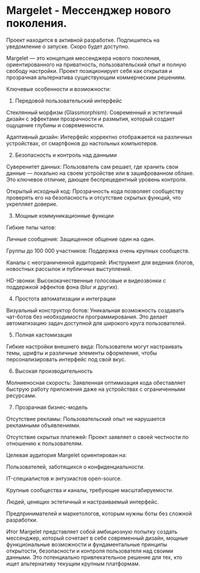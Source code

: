 # Margelet - Мессенджер нового поколения. 
Проект находится в активной разработке. Подпишитесь на уведомление о запуске. Скоро будет доступно.

Margelet — это концепция мессенджера нового поколения, ориентированного на приватность, пользовательский опыт и полную свободу настройки. Проект позиционирует себя как открытая и прозрачная альтернатива существующим коммерческим решениям.

Ключевые особенности и возможности:
1. Передовой пользовательский интерфейс

Стеклянный морфизм (Glassmorphism): Современный и эстетичный дизайн с эффектами прозрачности и размытия, который создает ощущение глубины и современности.

Адаптивный дизайн: Интерфейс корректно отображается на различных устройствах, от смартфонов до настольных компьютеров.

2. Безопасность и контроль над данными

Суверенитет данных: Пользователь сам решает, где хранить свои данные — локально на своем устройстве или в зашифрованном облаке. Это ключевое отличие, дающее беспрецедентный уровень контроля.

Открытый исходный код: Прозрачность кода позволяет сообществу проверять его на безопасность и отсутствие скрытых функций, что укрепляет доверие.

3. Мощные коммуникационные функции

Гибкие типы чатов:

Личные сообщения: Защищенное общение один на один.

Группы до 100 000 участников: Поддержка очень крупных сообществ.

Каналы с неограниченной аудиторией: Инструмент для ведения блогов, новостных рассылок и публичных выступлений.

HD-звонки: Высококачественные голосовые и видеозвонки с поддержкой эффектов фона (blur и других).

4. Простота автоматизации и интеграции

Визуальный конструктор ботов: Уникальная возможность создавать чат-ботов без необходимости программирования. Это делает автоматизацию задач доступной для широкого круга пользователей.

5. Полная кастомизация

Гибкие настройки внешнего вида: Пользователи могут настраивать темы, шрифты и различные элементы оформления, чтобы персонализировать интерфейс под свой вкус.

6. Высокая производительность

Молниеносная скорость: Заявленная оптимизация кода обеставляет быструю работу приложения даже на устройствах с ограниченными ресурсами.

7. Прозрачная бизнес-модель

Отсутствие рекламы: Пользовательский опыт не нарушается рекламными объявлениями.

Отсутствие скрытых платежей: Проект заявляет о своей честности по отношению к пользователям.

Целевая аудитория
Margelet ориентирован на:

Пользователей, заботящихся о конфиденциальности.

IT-специалистов и энтузиастов open-source.

Крупные сообщества и каналы, требующие масштабируемости.

Людей, ценящих эстетичный и настраиваемый интерфейс.

Предпринимателей и маркетологов, которым нужны боты без сложной разработки.

Итог
Margelet представляет собой амбициозную попытку создать мессенджер, который сочетает в себе современный дизайн, мощные функциональные возможности и фундаментальные принципы открытости, безопасности и контроля пользователя над своими данными. Это потенциально привлекательное решение для тех, кто ищет альтернативу текущим крупным платформам.

